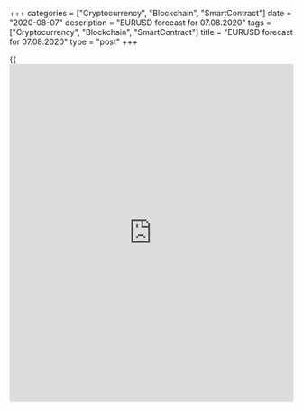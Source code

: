 +++
categories = ["Cryptocurrency", "Blockchain", "SmartContract"]
date = "2020-08-07"
description = "EURUSD forecast for 07.08.2020"
tags = ["Cryptocurrency", "Blockchain", "SmartContract"]
title = "EURUSD forecast for 07.08.2020"
type = "post"
+++

{{<iframe id="large-banner" src="https://www.bounty.group/#slide=23.0" width="100%" height="600" scrolling="no" style="border: 0px solid rgb(216, 221, 230); border-radius: 3px;">}}

August 7, 2020

August 7, 2020

EUR/USD forecast: Dollar dreams about the pastDmitri Demidenko

## Fundamental U.S. dollar forecast for today

### EUR/USD bears hope to win back amid the escalation of trade wars

Forex investment ideas are often based on old patterns. History repeats
itself, and the market can move in the same way as it did. The U.S. re-
introduced import tariffs on Canadian aluminum, which resembles the
events of 2018 when the US did the same and unleashed the trade war with
China. Under the guise of national security interests, Donald Trump was
not legible when choosing the means. Any means are good to win. However,
the U.S. economy is much weaker than it was 2.5 years ago.

The U.S. president says the Canadian aluminum is flooding the U.S. which
weighs on the U.S. industry. As a result, there is a danger to U.S.
national security, which could justify any Trump’s actions. I won’t be
surprised if the things will go on according to the scenario of 2018. At
that time, Trump was imposing levies for many countries, is discontented
with the U.S. trade deficit. In July, the Chinese exports to the U.S.
increased by 12.5%, and the trade surplus grew from $29.41 billion to
$32.48 billion. It seems that the U.S. is flooded not only with the
Canadian aluminum but with the Chinese goods as well. Is it time to re-
start the trade war?

### Dynamics of Chinese foreign trade

![LiteForex: EURUSD forecast for 07.08.2020][1]

 _Source: Bloomberg_

The US-China relations have been tense for a long time. The mutual
closure of consulates by Washington and Beijing, Trump's announcement of
a 45-day deadline for American corporations to end business with the
company that owns TikTok, the White House's plans to delist Chinese
companies from the U.S. stock exchanges unless they comply with U.S.
audit requirements. All of this creates strong headwinds for the global
economy. The trade war could be escalated after a half-year review of
the parties' fulfillment of their obligations under the Phase-1 trade
deal signed in January. However, this is going to be another story,
different from the old pattern.

In 2018-2019, trade battles strengthened the U.S. dollar amid the
divergence in the trends of the [S&P500][2] and Shanghai Composite.
Investors believed that the US would win the trade war and bought the
dollar. However, the U.S. economy was much stronger at that time. Just
six months ago, if someone told that the increase in the U.S. jobless
claims by 1.2 million in the week through August 1 was good [news](https://www.letsplayfx.com/blog/forex-news-website/), and
the [EUR/USD][3] bears could draw the pair below the middle of figure
18, it would sound nonsense.

### Dynamics of U.S. jobless claims

![LiteForex: EURUSD forecast for 07.08.2020][4]

 _Source: Bloomberg_

Such a report keeps a chance of a positive report on U.S. employment in
July. According to the forecasts of Reuters experts, the US nonfarm
payrolls should grow by 1.58 million, which is much lower than 4.8
million new jobs in June. However, the greenback will try to use any
positive [news](https://www.letsplayfx.com/blog/forex-news-website/) bit. Even in this case, the [EUR/USD][3] bears can still
start a consolidation in the range of 1.169-1.179. Otherwise, if the
U.S. jobs report is weaker than expected, the euro bulls can hope for a
rally up to at least $1.192.

* * *

P.S. Did you like my article? Share it in social networks: it will be
the best “thank you" :)

Ask me questions and comment below. I’ll be glad to answer your
questions and give necessary explanations.

 **Useful links:**

  * I recommend trying to trade with a reliable broker [here][5]. The system allows you to trade by yourself or copy successful traders from all across the globe.
  * Use my promo-code BLOG for getting deposit bonus 50% on LiteForex platform. Just enter this code in the appropriate field while [depositing][6] your trading account.
  * Telegram channel with high-quality analytics, Forex reviews, training articles, and other useful things for traders <t.me/liteforex>

## Price chart of EURUSD in real time mode

![EUR/USD forecast: Dollar dreams about the past][7]

The content of this article reflects the author’s opinion and does not
necessarily reflect the official position of LiteForex. The material
published on this page is provided for informational purposes only and
should not be considered as the provision of investment advice for the
purposes of Directive 2004/39/EC.

Rate this article:

{{value}}

( {{count}} {{title}} )

   1. cdn.liteforex.com/cache/uploads/blog_post/eurusd/trade-balance-china-07-08-20.jpg?w=30&s=ae0afd0272c1884e891810beeb8bedaa
   2. my.liteforex.com/trading/chart?symbol=SPX&returnUrl=true
   3. my.liteforex.com/trading/chart?symbol=EURUSD&returnUrl=true
   4. cdn.liteforex.com/cache/uploads/blog_post/eurusd/jobless-claims-07-08-20.jpg?w=30&s=83f2f51e56e3ae53683135d5d287a0aa
   5. my.liteforex.com/?category=analysts-opinions&slug=eurusd-forecast-dollar-dreams-about-the-past&openPopup=%2Fregistration%2Fpopup&utm_source=blog&utm_medium=article&utm_campaign=bonus
   6. my.liteforex.com/deposit/?category=analysts-opinions&slug=eurusd-forecast-dollar-dreams-about-the-past&promo_code=BLOG&utm_source=blog&utm_medium=article&utm_campaign=bonus
   7. cdn.liteforex.com/cache/uploads/blog_post/eurusd/liteforex-blog-07-08-20.jpg?q=75&w=1000&s=1e52fac9021415e3e417e8cd53080393